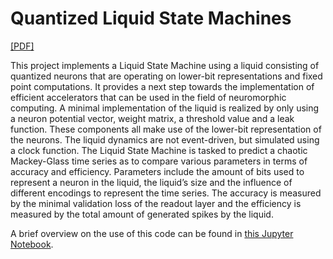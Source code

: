 # Quantized Liquid State Machines

[[PDF]](https://raw.githubusercontent.com/m4urin/SimpleLSM/main/paper.pdf)

This project implements a Liquid State Machine using a liquid consisting of quantized neurons that are operating on lower-bit representations and fixed point computations. It provides a next step towards the implementation of efficient accelerators that can be used in the field of neuromorphic computing. A minimal implementation of the liquid is realized by only using a neuron potential vector, weight matrix, a threshold value and a leak function. These components all make use of the lower-bit representation of the neurons. The liquid dynamics are not event-driven, but simulated using a clock function. The Liquid State Machine is tasked to predict a chaotic Mackey-Glass time series as to compare various parameters in terms of accuracy and efficiency. Parameters include the amount of bits used to represent a neuron in the liquid, the liquid’s size and the influence of different encodings to represent the time series. The accuracy is measured by the minimal validation loss of the readout layer and the efficiency is measured by the total amount of generated spikes by the liquid.

A brief overview on the use of this code can be found in [this Jupyter Notebook](experiment.ipynb).
